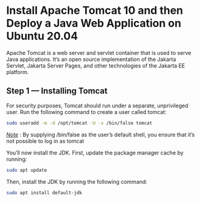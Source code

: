 # Install Apache Tomcat 10 and then Deploy a Java Web Application on Ubuntu 20.04
Apache Tomcat is a web server and servlet container that is used to serve Java applications. It’s an open source implementation of the Jakarta Servlet, Jakarta Server Pages, and other technologies of the Jakarta EE platform.
## Step 1 — Installing Tomcat
For security purposes, Tomcat should run under a separate, unprivileged user. Run the following command to create a user called tomcat:
```sh
sudo useradd -m -d /opt/tomcat -U -s /bin/false tomcat
```
<ins> *Note*</ins>  : By supplying /bin/false as the user’s default shell, you ensure that it’s not possible to log in as tomcat

You’ll now install the JDK. First, update the package manager cache by running:
```sh
sudo apt update
```
Then, install the JDK by running the following command:
```sh
sudo apt install default-jdk
```

